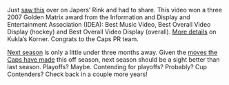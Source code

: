 <div
id="scid:5737277B-5D6D-4f48-ABFC-DD9C333F4C5D:6d427c0a-a7b2-4bce-964e-557e948d8bab"
class="wlWriterSmartContent"
style="padding-right: 0px; display: inline; padding-left: 5px; float: right; padding-bottom: 0px; margin: 0px; padding-top: 0px">

<div>

</div>

</div>

Just [saw
this](http://japersrink.blogspot.com/2007/07/i-want-my-aotv.html) over
on Japers’ Rink and had to share. This video won a three 2007 Golden
Matrix award from the Information and Display and Entertainment
Association (IDEA): Best Music Video, Best Overall Video Display
(hockey) and Best Overall Video Display (overall). [More
details](http://www.kuklaskorner.com/index.php/hockey/comments/caps_honored_with_best_music_video/)
on Kukla’s Korner. Congrats to the Caps PR team.

[Next
season](http://www.nhl.com/nhl/app?service=page&page=TeamSchedule&team=WSH&season=20072008)
is only a little under three months away. Given the [moves the Caps have
made](http://tsn.ca/nhl/teams/news_story/?ID=213270&hubname=nhl-capitals)
this off season, next season should be a sight better than last season.
Playoffs? Maybe. Contending for playoffs? Probably? Cup Contenders?
Check back in a couple more years!
